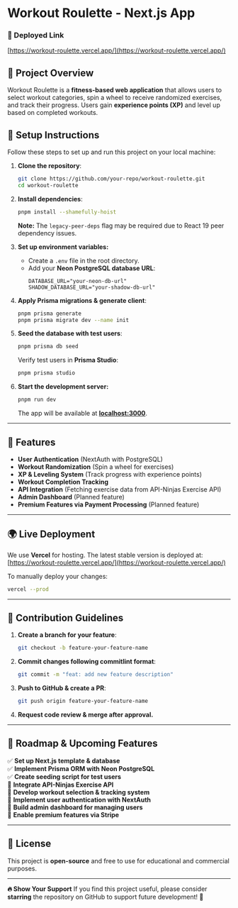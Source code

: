 # Workout Roulette - Next.js App

### **🚀 Deployed Link**  
[https://workout-roulette.vercel.app/](https://workout-roulette.vercel.app/)

## **📌 Project Overview**
Workout Roulette is a **fitness-based web application** that allows users to select workout categories, spin a wheel to receive randomized exercises, and track their progress. Users gain **experience points (XP)** and level up based on completed workouts.

## **🔧 Setup Instructions**
Follow these steps to set up and run this project on your local machine:

1. **Clone the repository**:
   ```sh
   git clone https://github.com/your-repo/workout-roulette.git
   cd workout-roulette
   ```

2. **Install dependencies**:
   ```sh
   pnpm install --shamefully-hoist
   ```
   **Note:** The `legacy-peer-deps` flag may be required due to React 19 peer dependency issues.

3. **Set up environment variables:**
   - Create a `.env` file in the root directory.
   - Add your **Neon PostgreSQL database URL**:
     ```env
     DATABASE_URL="your-neon-db-url"
     SHADOW_DATABASE_URL="your-shadow-db-url"
     ```

4. **Apply Prisma migrations & generate client**:
   ```sh
   pnpm prisma generate
   pnpm prisma migrate dev --name init
   ```

5. **Seed the database with test users**:
   ```sh
   pnpm prisma db seed
   ```
   Verify test users in **Prisma Studio**:
   ```sh
   pnpm prisma studio
   ```

6. **Start the development server:**
   ```sh
   pnpm run dev
   ```
   The app will be available at **[localhost:3000](http://localhost:3000)**.

---

## **📌 Features**
- **User Authentication** (NextAuth with PostgreSQL)
- **Workout Randomization** (Spin a wheel for exercises)
- **XP & Leveling System** (Track progress with experience points)
- **Workout Completion Tracking**
- **API Integration** (Fetching exercise data from API-Ninjas Exercise API)
- **Admin Dashboard** (Planned feature)
- **Premium Features via Payment Processing** (Planned feature)

---

## **🌍 Live Deployment**
We use **Vercel** for hosting. The latest stable version is deployed at:
[https://workout-roulette.vercel.app/](https://workout-roulette.vercel.app/)

To manually deploy your changes:
```sh
vercel --prod
```

---

## **📌 Contribution Guidelines**
1. **Create a branch for your feature**:
   ```sh
   git checkout -b feature-your-feature-name
   ```
2. **Commit changes following commitlint format**:
   ```sh
   git commit -m "feat: add new feature description"
   ```
3. **Push to GitHub & create a PR**:
   ```sh
   git push origin feature-your-feature-name
   ```
4. **Request code review & merge after approval.**

---

## **📌 Roadmap & Upcoming Features**
✅ **Set up Next.js template & database**  
✅ **Implement Prisma ORM with Neon PostgreSQL**  
✅ **Create seeding script for test users**  
🚧 **Integrate API-Ninjas Exercise API**  
🚧 **Develop workout selection & tracking system**  
🚧 **Implement user authentication with NextAuth**  
🚧 **Build admin dashboard for managing users**  
🚧 **Enable premium features via Stripe**  

---

## **📌 License**
This project is **open-source** and free to use for educational and commercial purposes.

---

**🔥 Show Your Support**
If you find this project useful, please consider **starring** the repository on GitHub to support future development! 🚀

